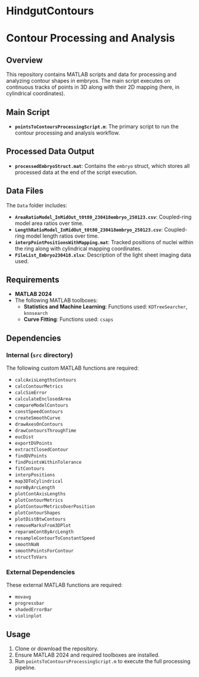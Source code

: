 # HindgutContours

# Contour Processing and Analysis

## Overview
This repository contains MATLAB scripts and data for processing and analyzing contour shapes in embryos. The main script executes on continuous tracks of points in 3D along with their 2D mapping (here, in cylindrical coordinates). 

## Main Script
- **`pointsToContoursProcessingScript.m`**: The primary script to run the contour processing and analysis workflow.

## Processed Data Output
- **`processedEmbryoStruct.mat`**: Contains the `embryo` struct, which stores all processed data at the end of the script execution.

## Data Files
The `Data` folder includes:
- **`AreaRatioModel_InMidOut_t0t80_230418embryo_250123.csv`**: Coupled-ring model area ratios over time.
- **`LengthRatioModel_InMidOut_t0t80_230418embryo_250123.csv`**: Coupled-ring model length ratios over time.
- **`interpPointPositionsWithMapping.mat`**: Tracked positions of nuclei within the ring along with cylindrical mapping coordinates.
- **`FileList_Embryo230418.xlsx`**: Description of the light sheet imaging data used.

## Requirements
- **MATLAB 2024**
- The following MATLAB toolboxes:
  - **Statistics and Machine Learning**: Functions used: `KDTreeSearcher`, `knnsearch`
  - **Curve Fitting**: Functions used: `csaps`

## Dependencies
### Internal (`src` directory)
The following custom MATLAB functions are required:
- `calcAxisLengthsContours`
- `calcContourMetrics`
- `calcSimError`
- `calculateEnclosedArea`
- `compareModelContours`
- `constSpeedContours`
- `createSmoothCurve`
- `drawAxesOnContours`
- `drawContoursThroughTime`
- `eucDist`
- `exportDVPoints`
- `extractClosedContour`
- `findDVPoints`
- `findPointsWithinTolerance`
- `fitContours`
- `interpPositions`
- `map3DToCylindrical`
- `normByArcLength`
- `plotContAxisLengths`
- `plotContourMetrics`
- `plotContourMetricsOverPosition`
- `plotContourShapes`
- `plotDistBtwContours`
- `removeMarksFrom3DPlot`
- `reparamContByArcLength`
- `resampleContourToConstantSpeed`
- `smoothNaN`
- `smoothPointsForContour`
- `structToVars`

### External Dependencies
These external MATLAB functions are required:
- `movavg`
- `progressbar`
- `shadedErrorBar`
- `violinplot`

## Usage
1. Clone or download the repository.
2. Ensure MATLAB 2024 and required toolboxes are installed.
3. Run `pointsToContoursProcessingScript.m` to execute the full processing pipeline.

